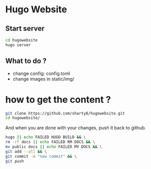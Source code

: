 # Hugo Website

## Start server

```bash
cd hugowebsite
hugo server
```


## What to do ? 

 - change config: config.toml
 - change images in static/img/


# how to get the content ?

```bash
git clone https://github.com/sharty8/hugowebsite.git
cd hugowebsite/
```

And when you are done with your changes, push it back to github.
```bash
hugo || echo FAILED HUGO BUILD && \
rm -rf docs || echo FAILED RM DOCS && \
mv public docs || echo FAILED MV DOCS && \
git add --all && \
git commit -m "new commit" && \
git push
```
